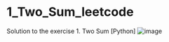 # 1_Two_Sum_leetcode
Solution to the exercise 1. Two Sum [Python]
![image](https://github.com/KaiqueJacinto/1_Two_Sum_leetcode/assets/79776257/a7ac3f54-db67-43b1-9f06-94a26b70bf58)
